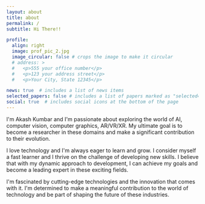 ```yaml
---
layout: about
title: about
permalink: /
subtitle: Hi There!!

profile:
  align: right
  image: prof_pic_2.jpg
  image_circular: false # crops the image to make it circular
  # address: >
  #   <p>555 your office number</p>
  #   <p>123 your address street</p>
  #   <p>Your City, State 12345</p>

news: true  # includes a list of news items
selected_papers: false # includes a list of papers marked as "selected={true}"
social: true  # includes social icons at the bottom of the page
---
```

I'm Akash Kumbar and I'm passionate about exploring the world of AI, computer vision, computer graphics, AR/VR/XR. My ultimate goal is to become a researcher in these domains and make a significant contribution to their evolution.

I love technology and I'm always eager to learn and grow. I consider myself a fast learner and I thrive on the challenge of developing new skills. I believe that with my dynamic approach to development, I can achieve my goals and become a leading expert in these exciting fields.

I'm fascinated by cutting-edge technologies and the innovation that comes with it. I'm determined to make a meaningful contribution to the world of technology and be part of shaping the future of these industries.

<!-- Put your address / P.O. box / other info right below your picture. You can also disable any these elements by editing `profile` property of the YAML header of your `_pages/about.md`. Edit `_bibliography/papers.bib` and Jekyll will render your [publications page](/al-folio/publications/) automatically. -->

<!-- Link to your social media connections, too. This theme is set up to use [Font Awesome icons](http://fortawesome.github.io/Font-Awesome/) and [Academicons](https://jpswalsh.github.io/academicons/), like the ones below. Add your Facebook, Twitter, LinkedIn, Google Scholar, or just disable all of them. -->
